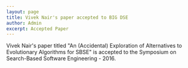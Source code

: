 ```yaml
---
layout: page
title: Vivek Nair's paper accepted to BIG DSE
author: Admin
excerpt: Accepted Paper 
---
```


Vivek Nair's paper titled "An (Accidental) Exploration of Alternatives to Evolutionary Algorithms for SBSE" is accepted 
to the Symposium on Search-Based Software Engineering - 2016. 
